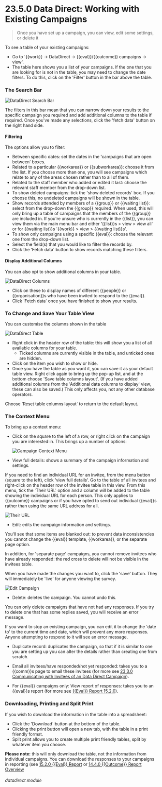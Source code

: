 # 23.5.0 Data Direct: Working with Existing Campaigns

> Once you have set up a campaign, you can view, edit some settings, or delete it





To see a table of your existing campaigns:
- Go to '{{work}} -> DataDirect -> {{eval}}/{{outcome}} campaigns -> view'.
- The table here shows you a list of your campaigns. If the one that you are looking for is not in the table, you may need to change the date filters. To do this, click on the 'Filter' button in the bar above the table.

### The Search Bar

![DataDirect Search Bar](23.5.0e.png)

The filters in this bar mean that you can narrow down your results to the specific campaign you required and add additional columns to the table if required. Once you've made any selections, click the 'fetch data' button on the right hand side.  
  
#### Filtering  

The options allow you to filter: 
   - Between specific dates: set the dates in the 'campaigns that are open between' boxes.
   - Related to a particular {{workarea}} or {{subworkarea}}: choose it from the list. If you choose more than one, you will see campaigns which relate to any of the areas chosen rather than to all of them.
   - Related to the staff member who added or edited it last: choose the relevant staff member from the drop-down list.
   - To show deleted campaigns: tick the 'show deleted records' box. If you choose this, no undeleted campaigns will be shown in the table.
   - Show records attended by members of a {{group}} or {{waiting list}}: select from the drop-down the {{group}} required. When used, this will only bring up a table of campaigns that the members of the {{group}} are included in. If you're unsure who is currently in the {{list}}, you can view them via the main menu bar and either '{{list}}s > view > view all' or for {{waiting list}}s '{{work}} > view > {{waiting list}}s'.
   - To show only campaigns using a specific {{eval}}: choose the relevant one from the drop-down list.
- Select the field(s) that you would like to filter the records by. 
- Click the 'Fetch data' button to show records matching these filters.

#### Display Additional Columns

You can also opt to show additional columns in your table.

![DataDirect Columns](23.5.0g.png)

- Click on these to display names of different {{people}} or {{organisation}}s who have been invited to respond to the {{eval}}.
- Click 'Fetch data' once you have finished to show your results.

### To Change and Save Your Table View

You can customise the columns shown in the table

![DataDirect Table](23.5.0h.png)

- Right click in the header row of the table: this will show you a list of all available columns for your table. 
   - Ticked columns are currently visible in the table, and unticked ones are hidden.  
- Click on the item you wish to show or hide. 
- Once you have the table as you want it, you can save it as your default table view. Right click again to bring up the pop-up list, and at the bottom choose 'Save table columns layout'. (If you have added additional columns from the 'Additional data columns to display' view, these can also be saved.) This only affects you, not any other database operators.

Choose 'Reset table columns layout' to return to the default layout.  

### The Context Menu

To bring up a context menu:
- Click on the square to the left of a row, or right click on the campaign you are interested in.  This brings up a number of options:

   ![Campaign Context Menu](23.5.0b.png)

- View full details: shows a summary of the campaign information and settings. 

If you need to find an individual URL for an invitee, from the menu button (square to the left), click 'view full details'. Go to the table of all invitees and right-click on the header row of the invitee table in this view. From this menu, tick the 'Their URL' option and a column will be added to the table showing the individual URL for each person. This only applies to {{outcome}} campaigns or if you have opted to send out individual {{eval}}s rather than using the same URL address for all.
   
   ![Their URL](23.5.0d.png)
   
- Edit: edits the campaign information and settings.

You'll see that some items are blanked out: to prevent data inconsistencies you cannot change the {{eval}} template, {{workarea}}, or the separate page option.

In addition, for 'separate page' campaigns, you cannot remove invitees who have already responded: the red cross to delete will not be visible in the invitees table. 

When you have made the changes you want to, click the 'save' button.  They will immediately be 'live' for anyone viewing the survey.

   ![Edit Campaign](23.5.0f.png)


- Delete: deletes the campaign.  You cannot undo this.

You can only delete campaigns that have not had any responses. If you try to delete one that has some replies saved, you will receive an error message. 

If you want to stop an existing campaign, you can edit it to change the 'date to' to the current time and date, which will prevent any more responses. Anyone attempting to respond to it will see an error message. 

- Duplicate record: duplicates the campaign, so that if it is similar to one you are setting up you can alter the details rather than creating one from scratch.

- Email all invitees/have responded/not yet responded: takes you to a {{comm}}s page to email these invitees (for more see [23.3.0 Communicating with Invitees of an Data Direct Campaign](/help/index/p/23.3.0)).

- For {{eval}} campaigns only: View report of responses: takes you to an {{eval}}s report (for more see [{{Eval}} Report 15.2.0](/help/index/p/15.2.0)).

### Downloading, Printing and Split Print

If you wish to download the information in the table into a spreadsheet:
- Click the 'Download' button at the bottom of the table.  
- Clicking the print button will open a new tab, with the table in a print friendly format.  
- Split print allows you to create multiple print friendly tables, split by whatever item you choose.

**Please note:** this will only download the table, not the information from individual campaigns. You can download the responses to your campaigns in reporting (see [15.2.0 {{Eval}} Report](/help/index/p/15.2.0) or [14.4.0 {{Outcome}} Report Overview](help/index/p/14/4/0)
   
   
###### datadirect module


